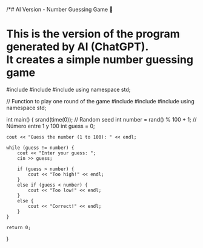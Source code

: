 /*# AI Version - Number Guessing Game 🎲

This is the version of the program generated by AI (ChatGPT).  
It creates a simple **number guessing game** 
=====================================================
#include <iostream>
#include <cstdlib>
#include <ctime>
using namespace std;

// Function to play one round of the game
#include <iostream>
#include <cstdlib>
#include <ctime>
using namespace std;

int main() {
    srand(time(0));  // Random seed
    int number = rand() % 100 + 1;  // Número entre 1 y 100
    int guess = 0;

    cout << "Guess the number (1 to 100): " << endl;

    while (guess != number) {
        cout << "Enter your guess: ";
        cin >> guess;

        if (guess > number) {
            cout << "Too high!" << endl;
        }
        else if (guess < number) {
            cout << "Too low!" << endl;
        }
        else {
            cout << "Correct!" << endl;
        }
    }

    return 0;
}
